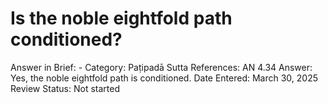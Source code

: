 # Is the noble eightfold path conditioned?

Answer in Brief: -
 Category: Paṭipadā
Sutta References: AN 4.34
Answer: Yes, the noble eightfold path is conditioned.
Date Entered: March 30, 2025
Review Status: Not started